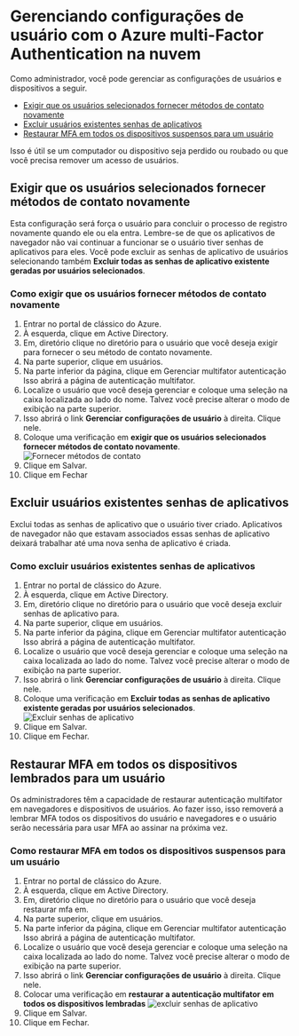 <properties 
    pageTitle="Relatórios do Azure autenticação multifator"
    description="Descreve como alterar as configurações de usuário como forçar os usuários façam o processo de prova novamente."
    documentationCenter=""
    services="multi-factor-authentication"
    authors="kgremban"
    manager="femila"
    editor="curtand"/>

<tags
    ms.service="multi-factor-authentication"
    ms.workload="identity"
    ms.tgt_pltfrm="na"
    ms.devlang="na"
    ms.topic="article"
    ms.date="08/04/2016"
    ms.author="kgremban"/>

# <a name="managing-user-settings-with-azure-multi-factor-authentication-in-the-cloud"></a>Gerenciando configurações de usuário com o Azure multi-Factor Authentication na nuvem

Como administrador, você pode gerenciar as configurações de usuários e dispositivos a seguir.  

- [Exigir que os usuários selecionados fornecer métodos de contato novamente](#require-selected-users-to-provide-contact-methods-again)
- [Excluir usuários existentes senhas de aplicativos](#delete-users-existing-app-passwords)
- [Restaurar MFA em todos os dispositivos suspensos para um usuário](#restore-mfa-on-all-suspended-devices-for-a-user)






Isso é útil se um computador ou dispositivo seja perdido ou roubado ou que você precisa remover um acesso de usuários.


## <a name="require-selected-users-to-provide-contact-methods-again"></a>Exigir que os usuários selecionados fornecer métodos de contato novamente

Esta configuração será força o usuário para concluir o processo de registro novamente quando ele ou ela entra. Lembre-se de que os aplicativos de navegador não vai continuar a funcionar se o usuário tiver senhas de aplicativos para eles.  Você pode excluir as senhas de aplicativo de usuários selecionando também **Excluir todas as senhas de aplicativo existente geradas por usuários selecionados**.

### <a name="how-to-require-users-to-provide-contact-methods-again"></a>Como exigir que os usuários fornecer métodos de contato novamente




1. Entrar no portal de clássico do Azure.
2. À esquerda, clique em Active Directory.
3. Em, diretório clique no diretório para o usuário que você deseja exigir para fornecer o seu método de contato novamente.
4. Na parte superior, clique em usuários.
5. Na parte inferior da página, clique em Gerenciar multifator autenticação Isso abrirá a página de autenticação multifator.
6. Localize o usuário que você deseja gerenciar e coloque uma seleção na caixa localizada ao lado do nome. Talvez você precise alterar o modo de exibição na parte superior.
7. Isso abrirá o link **Gerenciar configurações de usuário** à direita. Clique nele.
8. Coloque uma verificação em **exigir que os usuários selecionados fornecer métodos de contato novamente**.
![Fornecer métodos de contato](./media/multi-factor-authentication-manage-users-and-devices/reproofup.png)
10. Clique em Salvar.
11. Clique em Fechar

## <a name="delete-users-existing-app-passwords"></a>Excluir usuários existentes senhas de aplicativos

Exclui todas as senhas de aplicativo que o usuário tiver criado. Aplicativos de navegador não que estavam associados essas senhas de aplicativo deixará trabalhar até uma nova senha de aplicativo é criada.

### <a name="how-to-delete-users-existing-app-passwords"></a>Como excluir usuários existentes senhas de aplicativos

1. Entrar no portal de clássico do Azure.
2. À esquerda, clique em Active Directory.
3. Em, diretório clique no diretório para o usuário que você deseja excluir senhas de aplicativo para.
4. Na parte superior, clique em usuários.
5. Na parte inferior da página, clique em Gerenciar multifator autenticação Isso abrirá a página de autenticação multifator.
6. Localize o usuário que você deseja gerenciar e coloque uma seleção na caixa localizada ao lado do nome. Talvez você precise alterar o modo de exibição na parte superior.
7. Isso abrirá o link **Gerenciar configurações de usuário** à direita. Clique nele.
8. Coloque uma verificação em **Excluir todas as senhas de aplicativo existente geradas por usuários selecionados**.
![Excluir senhas de aplicativo](./media/multi-factor-authentication-manage-users-and-devices/deleteapppasswords.png)
10. Clique em Salvar.
10. Clique em Fechar.

## <a name="restore-mfa-on-all-remembered-devices-for-a-user"></a>Restaurar MFA em todos os dispositivos lembrados para um usuário

Os administradores têm a capacidade de restaurar autenticação multifator em navegadores e dispositivos de usuários. Ao fazer isso, isso removerá a lembrar MFA todos os dispositivos do usuário e navegadores e o usuário serão necessária para usar MFA ao assinar na próxima vez.

### <a name="how-to-restore-mfa-on-all-suspended-devices-for-a-user"></a>Como restaurar MFA em todos os dispositivos suspensos para um usuário

1. Entrar no portal de clássico do Azure.
2. À esquerda, clique em Active Directory.
3. Em, diretório clique no diretório para o usuário que você deseja restaurar mfa em.
4. Na parte superior, clique em usuários.
5. Na parte inferior da página, clique em Gerenciar multifator autenticação Isso abrirá a página de autenticação multifator.
6. Localize o usuário que você deseja gerenciar e coloque uma seleção na caixa localizada ao lado do nome. Talvez você precise alterar o modo de exibição na parte superior.
7. Isso abrirá o link **Gerenciar configurações de usuário** à direita. Clique nele.
8. Colocar uma verificação em **restaurar a autenticação multifator em todos os dispositivos lembradas**
![excluir senhas de aplicativo](./media/multi-factor-authentication-manage-users-and-devices/rememberdevices.png)
9. Clique em Salvar.
10. Clique em Fechar.
